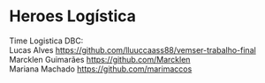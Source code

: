 # Heroes Logística

Time Logistica DBC:
<br>
Lucas Alves
https://github.com/lluuccaass88/vemser-trabalho-final
<br>
Marcklen Guimarães
https://github.com/Marcklen
<br>
Mariana Machado
https://github.com/marimaccos
